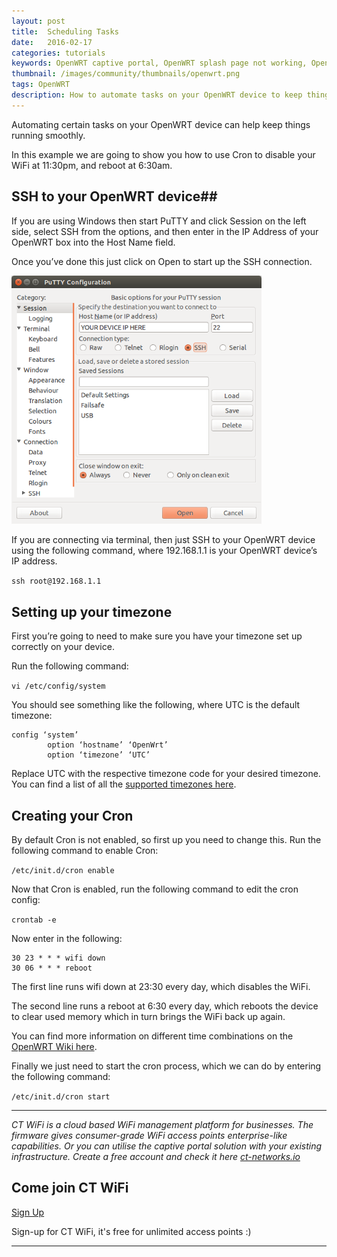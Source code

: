 ```yaml
---
layout: post
title:  Scheduling Tasks
date:   2016-02-17
categories: tutorials
keywords: OpenWRT captive portal, OpenWRT splash page not working, OpenWRT splash page template, OpenWRT splash page free, OpenWRT splash page html, OpenWRT splash page hosting, OpenMesh captive portal, OpenMesh splash page not working, OpenMesh splash page template, OpenMesh splash page free, OpenMesh splash page html, OpenMesh splash page hosting, DD-WRT
thumbnail: /images/community/thumbnails/openwrt.png
tags: OpenWRT
description: How to automate tasks on your OpenWRT device to keep things running smoothly.
---
```


Automating certain tasks on your OpenWRT device can help keep things running smoothly.

In this example we are going to show you how to use Cron to disable your WiFi at 11:30pm, and reboot at 6:30am.

## SSH to your OpenWRT device##

If you are using Windows then start PuTTY and click Session on the left side, select SSH from the options, and then enter in the IP Address of your OpenWRT box into the Host Name field.

Once you’ve done this just click on Open to start up the SSH connection.

<div class="mdl-typography--text-center">
  <img src="/images/community/tutorials/openwrt/puttyconfig.png" width="400px">
</div>

If you are connecting via terminal, then just SSH to your OpenWRT device using the following command, where 192.168.1.1 is your OpenWRT device’s IP address.

`ssh root@192.168.1.1`

## Setting up your timezone

First you’re going to need to make sure you have your timezone set up correctly on your device.

Run the following command:

`vi /etc/config/system`

You should see something like the following, where UTC is the default timezone:

    config ‘system’
            option ‘hostname’ ‘OpenWrt’
            option ‘timezone’ ‘UTC’


Replace UTC with the respective timezone code for your desired timezone. You can find a list of all the [supported timezones here](https://wiki.openwrt.org/doc/uci/system#time_zones).

## Creating your Cron

By default Cron is not enabled, so first up you need to change this.
Run the following command to enable Cron:

`/etc/init.d/cron enable`

Now that Cron is enabled, run the following command to edit the cron config:

`crontab -e`

Now enter in the following:

    30 23 * * * wifi down
    30 06 * * * reboot

The first line runs wifi down at 23:30 every day, which disables the WiFi.

The second line runs a reboot at 6:30 every day, which reboots the device to clear used memory which in turn brings the WiFi back up again.

You can find more information on different time combinations on the [OpenWRT Wiki here](https://wiki.openwrt.org/doc/howto/cron).

Finally we just need to start the cron process, which we can do by entering the following command:

`/etc/init.d/cron start`

<hr>

*CT WiFi is a cloud based WiFi management platform for businesses. The firmware gives consumer-grade WiFi access points enterprise-like capabilities. Or you can utilise the captive portal solution with your existing infrastructure. Create a free account and check it here <a href="https://ct-networks.io">ct-networks.io</a>*


<div class="mdl-typography--text-center">

<h2>Come join CT WiFi</h2>

<a href="https://my.ctapp.io/#/create" class="button success dst">Sign Up</a><br>

<p>Sign-up for CT WiFi, it's free for unlimited access points :)</p>

<hr>

</div>

